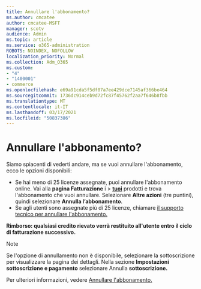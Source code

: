 ```yaml
---
title: Annullare l'abbonamento?
ms.author: cmcatee
author: cmcatee-MSFT
manager: scotv
audience: Admin
ms.topic: article
ms.service: o365-administration
ROBOTS: NOINDEX, NOFOLLOW
localization_priority: Normal
ms.collection: Adm_O365
ms.custom:
- "4"
- "1400001"
- commerce
ms.openlocfilehash: e69a91cda5f5df07a7ee429dce7145af366be464
ms.sourcegitcommit: 1736dc914ceb9d72fc87f45762f2aa7f646b8fbb
ms.translationtype: MT
ms.contentlocale: it-IT
ms.lasthandoff: 03/17/2021
ms.locfileid: "50837386"
---
```

# <a name="canceling-your-subscription"></a>Annullare l'abbonamento?

Siamo spiacenti di vederti andare, ma se vuoi annullare l'abbonamento, ecco le opzioni disponibili:
  
- Se hai meno di 25 licenze assegnate, puoi annullare l'abbonamento online. Vai alla **pagina Fatturazione** i \> **[tuoi](https://go.microsoft.com/fwlink/p/?linkid=842054)** prodotti e trova l'abbonamento che vuoi annullare. Selezionare **Altre azioni** (tre puntini), quindi selezionare **Annulla l’abbonamento**.
- Se agli utenti sono assegnate più di 25 licenze, chiamare [il supporto tecnico per annullare l'abbonamento.](https://docs.microsoft.com/microsoft-365/admin/contact-support-for-business-products?view=o365-worldwide)
  
**Rimborso: qualsiasi credito rievato verrà restituito all'utente entro il ciclo di fatturazione successivo.**

> [!NOTE]
> Se l'opzione di annullamento non è disponibile, selezionare la sottoscrizione per visualizzare la pagina dei dettagli. Nella sezione **Impostazioni sottoscrizione e pagamento** selezionare Annulla **sottoscrizione.**

Per ulteriori informazioni, vedere [Annullare l'abbonamento.](https://docs.microsoft.com/microsoft-365/commerce/subscriptions/cancel-your-subscription)